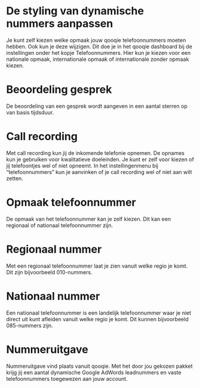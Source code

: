 <!-- TITLE: Calls -->
<!-- SUBTITLE: A quick summary of Calls -->
# De styling van dynamische nummers aanpassen
Je kunt zelf kiezen welke opmaak jouw qooqie telefoonnummers moeten hebben. Ook kun je deze wijzigen. Dit doe je in het qooqie dashboard bij de instellingen onder het kopje Telefoonnummers. Hier kun je kiezen voor een nationale opmaak, internationale opmaak of internationale zonder opmaak kiezen.
# Beoordeling gesprek
De beoordeling van een gesprek wordt aangeven in een aantal sterren op van basis tijdsduur. 
# Call recording
Met call recording kun jij de inkomende telefonie opnemen. De opnames kun je gebruiken voor kwalitatieve doeleinden. Je kunt er zelf voor kiezen of jij telefoontjes wel of niet opneemt. In het instellingenmenu bij “telefoonnummers” kun je aanvinken of je call recording wel of niet aan wilt zetten. 
# Opmaak telefoonnummer
De opmaak van het telefoonnummer kan je zelf kiezen. Dit kan een regionaal of nationaal telefoonnummer zijn. 

# Regionaal nummer
Met een regionaal telefoonnummer laat je zien vanuit welke regio je komt. Dit zijn bijvoorbeeld 010-nummers. 
# Nationaal nummer
Een nationaal telefoonnummer is een landelijk telefoonnummer waar je niet direct uit kunt afleiden vanuit welke regio je komt. Dit kunnen bijvoorbeeld 085-nummers zijn. 

# Nummeruitgave
Nummeruitgave vind plaats vanuit qooqie. Met het door jou gekozen pakket krijg jij een aantal dynamische Google AdWords leadnummers en vaste telefoonnummers toegewezen aan jouw account. 
